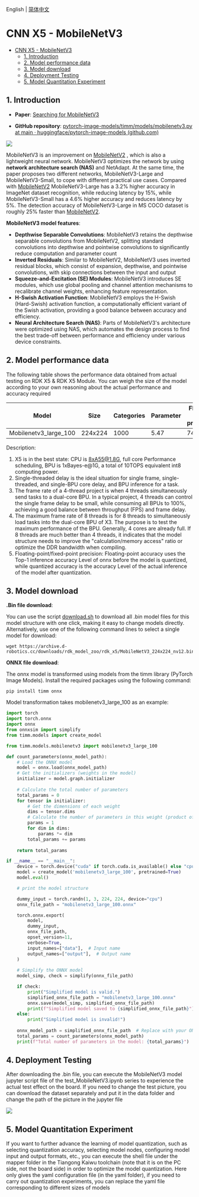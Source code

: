 English | [简体中文](./README_cn.md)

# CNN X5 - MobileNetV3

- [CNN X5 - MobileNetV3](#cnn-x5---mobilenetv3)
  - [1. Introduction](#1-introduction)
  - [2. Model performance data](#2-model-performance-data)
  - [3. Model download](#3-model-download)
  - [4. Deployment Testing](#4-deployment-testing)
  - [5. Model Quantitation Experiment](#5-model-quantitation-experiment)


## 1. Introduction

- **Paper**: [Searching for MobileNetV3](https://arxiv.org/abs/1905.02244)

- **GitHub repository**: [pytorch-image-models/timm/models/mobilenetv3.py at main · huggingface/pytorch-image-models (github.com)](https://github.com/huggingface/pytorch-image-models/blob/main/timm/models/mobilenetv3.py)

![](./data/MobileNetV3_architecture.png)

MobileNetV3 is an improvement on [MobileNetV2](../MobileNetV2/README_cn.md) , which is also a lightweight neural network. MobileNetV3 optimizes the network by using **network architecture search (NAS)** and NetAdapt. At the same time, the paper proposes two different networks, MobileNetV3-Large and MobileNetV3-Small, to cope with different practical use cases. Compared with [MobileNetV2](../MobileNetV2/README_cn.md) MobileNetV3-Large has a 3.2% higher accuracy in ImageNet dataset recognition, while reducing latency by 15%, while MobileNetV3-Small has a 4.6% higher accuracy and reduces latency by 5%. The detection accuracy of MobileNetV3-Large in MS COCO dataset is roughly 25% faster than [MobileNetV2](../MobileNetV2/README_cn.md).

**MobileNetV3 model features**:

- **Depthwise Separable Convolutions**: MobileNetV3 retains the depthwise separable convolutions from MobileNetV2, splitting standard convolutions into depthwise and pointwise convolutions to significantly reduce computation and parameter count
- **Inverted Residuals**: Similar to MobileNetV2, MobileNetV3 uses inverted residual blocks, which consist of expansion, depthwise, and pointwise convolutions, with skip connections between the input and output
- **Squeeze-and-Excitation (SE) Modules**: MobileNetV3 introduces SE modules, which use global pooling and channel attention mechanisms to recalibrate channel weights, enhancing feature representation.
- **H-Swish Activation Function**: MobileNetV3 employs the H-Swish (Hard-Swish) activation function, a computationally efficient variant of the Swish activation, providing a good balance between accuracy and efficiency.
- **Neural Architecture Search (NAS)**: Parts of MobileNetV3's architecture were optimized using NAS, which automates the design process to find the best trade-off between performance and efficiency under various device constraints.

## 2. Model performance data

The following table shows the performance data obtained from actual testing on RDK X5 & RDK X5 Module. You can weigh the size of the model according to your own reasoning about the actual performance and accuracy required


| Model        | Size    | Categories | Parameter | Floating point precision | Quantization accuracy | Latency/throughput (single-threaded) | Latency/throughput (multi-threaded) | Frame rate(FPS) |
| ------------ | ------- | ---- | ------ | ----- | ----- | ----------- | ----------- | ------- |
| Mobilenetv3_large_100   | 224x224 | 1000 | 5.47   | 74.75 | 64.75 | 2.02        | 5.53        | 714.22 |


Description:
1. X5 is in the best state: CPU is 8xA55@1.8G, full core Performance scheduling, BPU is 1xBayes-e@1G, a total of 10TOPS equivalent int8 computing power.
2. Single-threaded delay is the ideal situation for single frame, single-threaded, and single-BPU core delay, and BPU inference for a task.
3. The frame rate of a 4-thread project is when 4 threads simultaneously send tasks to a dual-core BPU. In a typical project, 4 threads can control the single frame delay to be small, while consuming all BPUs to 100%, achieving a good balance between throughput (FPS) and frame delay.
4. The maximum frame rate of 8 threads is for 8 threads to simultaneously load tasks into the dual-core BPU of X3. The purpose is to test the maximum performance of the BPU. Generally, 4 cores are already full. If 8 threads are much better than 4 threads, it indicates that the model structure needs to improve the "calculation/memory access" ratio or optimize the DDR bandwidth when compiling.
5. Floating-point/fixed-point precision: Floating-point accuracy uses the Top-1 inference accuracy Level of onnx before the model is quantized, while quantized accuracy is the accuracy Level of the actual inference of the model after quantization.


## 3. Model download

**.Bin file download**:

You can use the script [download.sh](./model/download.sh) to download all .bin model files for this model structure with one click, making it easy to change models directly. Alternatively, use one of the following command lines to select a single model for download:

```shell
wget https://archive.d-robotics.cc/downloads/rdk_model_zoo/rdk_x5/MobileNetV3_224x224_nv12.bin
```

**ONNX file download**:

The onnx model is transformed using models from the timm library (PyTorch Image Models). Install the required packages using the following command:

```shell
pip install timm onnx
```

Model transformation takes mobilenetv3_large_100 as an example:

```Python
import torch
import torch.onnx
import onnx
from onnxsim import simplify
from timm.models import create_model

from timm.models.mobilenetv3 import mobilenetv3_large_100

def count_parameters(onnx_model_path):
    # Load the ONNX model
    model = onnx.load(onnx_model_path)
    # Get the initializers (weights in the model)
    initializer = model.graph.initializer
    
    # Calculate the total number of parameters
    total_params = 0
    for tensor in initializer:
        # Get the dimensions of each weight
        dims = tensor.dims
        # Calculate the number of parameters in this weight (product of all dimensions)
        params = 1
        for dim in dims:
            params *= dim
        total_params += params
    
    return total_params

if __name__ == "__main__":
    device = torch.device("cuda" if torch.cuda.is_available() else "cpu")
    model = create_model('mobilenetv3_large_100', pretrained=True)
    model.eval()

    # print the model structure

    dummy_input = torch.randn(1, 3, 224, 224, device="cpu")
    onnx_file_path = "mobilenetv3_large_100.onnx"

    torch.onnx.export(
        model,
        dummy_input,
        onnx_file_path,
        opset_version=11,
        verbose=True,
        input_names=["data"],  # Input name
        output_names=["output"],  # Output name
    )
    
    # Simplify the ONNX model
    model_simp, check = simplify(onnx_file_path)

    if check:
        print("Simplified model is valid.")
        simplified_onnx_file_path = "mobilenetv3_large_100.onnx"
        onnx.save(model_simp, simplified_onnx_file_path)
        print(f"Simplified model saved to {simplified_onnx_file_path}")
    else:
        print("Simplified model is invalid!")
        
    onnx_model_path = simplified_onnx_file_path  # Replace with your ONNX model path
    total_params = count_parameters(onnx_model_path)
    print(f"Total number of parameters in the model: {total_params}")
```

## 4. Deployment Testing

After downloading the .bin file, you can execute the MobileNetV3 model jupyter script file of the test_MobileNetV3.ipynb series to experience the actual test effect on the board. If you need to change the test picture, you can download the dataset separately and put it in the data folder and change the path of the picture in the jupyter file

![](./data/inference.png)

## 5. Model Quantitation Experiment

If you want to further advance the learning of model quantization, such as selecting quantization accuracy, selecting model nodes, configuring model input and output formats, etc., you can execute the shell file under the mapper folder in the Tiangong Kaiwu toolchain (note that it is on the PC side, not the board side) in order to optimize the model quantization. Here only gives the yaml configuration file (in the yaml folder), if you need to carry out quantization experiments, you can replace the yaml file corresponding to different sizes of models